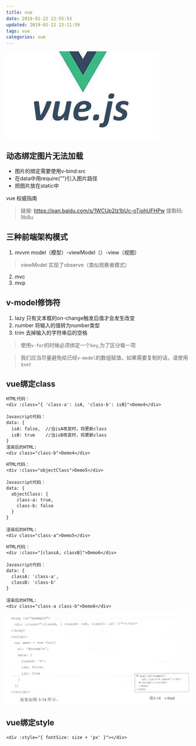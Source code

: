 ```yaml
---
title: vue
date: 2019-01-22 22:55:53
updated: 2019-01-22 23:11:59
tags: vue
categories: vue
---
```


![你想要输入的替代文字](vue/vue.jpg)

## 动态绑定图片无法加载
- 图片的绑定需要使用v-bind:src
- 在data中用require("")引入图片路径
- 把图片放在static中

vue 权威指南
>链接: https://pan.baidu.com/s/1WCUp2lz1bUc-oTiohUFHPw 提取码: 9b8u

## 三种前端架构模式
1. mvvm  model（模型）-viewModel（）-view（视图）
>viewModel 实现了observe（类似观察者模式）
2. mvc  
3. mvp

## v-model修饰符
1. lazy 只有文本框的on-change触发后值才会发生改变
2. number 将输入的值转为number类型
3. trim 去掉输入的字符串后的空格


> 使用`v-for`的时候必须绑定一个`key`,为了区分每一项

> 我们应当尽量避免给已经`v-model`的数组赋值，如果需要复制的话，请使用`$set`

## vue绑定class
```
HTML代码：
<div :class="{ 'class-a': isA, 'class-b': isB}">Demo4</div>

Javascript代码：
data: {
  isA: false,  //当isA改变时，将更新class
  isB: true    //当isB改变时，将更新class
}
渲染后的HTML:
<div class="class-b">Demo4</div>

```

```
HTML代码：
<div :class="objectClass">Demo5</div>

Javascript代码：
data: {
  objectClass: {
    class-a: true,
    class-b: false
  }
}

渲染后的HTML:
<div class="class-a">Demo5</div>

```
```
HTML代码：
<div :class="[classA, classB]">Demo6</div>

Javascript代码：
data: {
  classA: 'class-a',
  classB: 'class-b'
}

渲染后的HTML:
<div class="class-a class-b">Demo6</div>

```

![你想要输入的替代文字](vue/style.png)

## vue绑定style
```
<div :style="{ fontSize: size + 'px' }"></div>

```















